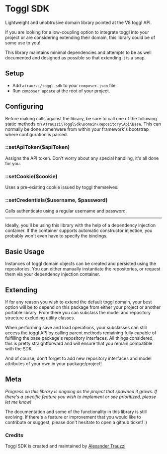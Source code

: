 # Toggl SDK

Lightweight and unobtrusive domain library pointed at the V8 toggl API.

If you are looking for a low-coupling option to integrate toggl into your project or are considering extending
their domain, this library could be of some use to you!

This library maintains minimal dependencies and attempts to be as well documented and designed as possible so
that extending it is a snap.


## Setup

 * Add `atrauzzi/toggl-sdk` to your `composer.json` file.
 * Run `composer update` at the root of your project.


## Configuring

Before making calls against the library, be sure to call one of the following static methods on
`Atrauzzi\TogglSdk\Domain\Repository\Api\Base`.  This can normally be done somehwere from within your
framework's bootstrap where configuration is parsed.

### ::setApiToken($apiToken)
Assigns the API token.  Don't worry about any special handling, it's all done for you.

### ::setCookie($cookie)
Uses a pre-existing cookie issued by toggl themselves.

### ::setCredentials($username, $password)
Calls authenticate using a regular username and password.

---

Ideally, you'll be using this library with the help of a dependency injection container.  If the container supports
automatic constructor injection, you probably won't even have to specify the bindings.

## Basic Usage

Instances of toggl domain objects can be created and persisted using the repositories.  You can either manually
instantiate the repositories, or request them via your dependency injection container.


## Extending

If for any reason you wish to extend the default toggl domain, your best option will be to depend on this package
from either your project or another portable library.  From there you can subclass the model and repository structure
excluding utility classes.

When performing save and load operations, your subclasses can still access the toggl API by calling parent methods
remaining fully capable of fulfilling the base package's repository interfaces. All things considered, this is pretty
straightforward and will ensure that you remain compatible with the SDK.

And of course, don't forget to add new repository interfaces and model attributes of your own in your package/project!


## Meta

*Progress on this library is ongoing as the project that spawned it grows. If there's a specific feature you wish to
implement or see prioritized, please let me know!*

The documentation and some of the functionality in this library is still evolving.  If there's a feature or improvement
that you would like to contribute or suggest, please don't hesitate to open a github ticket! :)

### Credits

Toggl SDK is created and maintained by [Alexander Trauzzi](http://goo.gl/Bq49Bg)